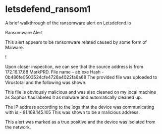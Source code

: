 # letsdefend_ransom1
A brief walkthrough of the ransomware alert on Letsdefend.io

Ransomware Alert

This alert appears to be ransomware related caused by some form of Malware.

!

Upon closer inspection, we can see that the source address is from 172.16.17.88 MarkPRD.
File name – ab.exe
Hash - 0b486fe0503524cfe4726a4022fa6a68
The provided file was uploaded to Virustotal and the following was shown:

 
This file is obviously malicious and was also cleaned on my local machine as Sophos has labeled it as malware and automatically cleaned up.

The IP address according to the logs that the device was communicating with is - 81.169.145.105
This was shown to be a malicious address.
 

This alert was marked as a true positive and the device was isolated from the network.
